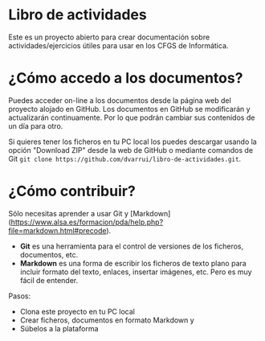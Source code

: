 # Libro de actividades
Este es un proyecto abierto para crear documentación sobre actividades/ejercicios 
útiles para usar en los CFGS de Informática.

# ¿Cómo accedo a los documentos?
Puedes acceder on-line a los documentos desde la página web del proyecto
alojado en GitHub. Los documentos en GitHub se modificarán y actualizarán
continuamente. Por lo que podrán cambiar sus contenidos de un día para otro.

Si quieres tener los ficheros en tu PC local los puedes descargar usando
la opción "Download ZIP" desde la web de GitHub o mediante comandos de Git 
`git clone https://github.com/dvarrui/libro-de-actividades.git`.

# ¿Cómo contribuir?
Sólo necesitas aprender a usar Git y [Markdown] 
(https://www.alsa.es/formacion/pda/help.php?file=markdown.html#precode).

* **Git** es una herramienta para el control de versiones de los ficheros,
documentos, etc.
* **Markdown** es una forma de escribir los ficheros de texto plano para incluir
formato del texto, enlaces, insertar imágenes, etc. Pero es muy fácil de entender.

Pasos:
* Clona este proyecto en tu PC local
* Crear ficheros, documentos en formato Markdown y
* Súbelos a la plataforma

